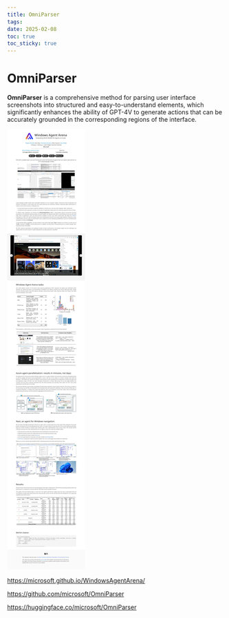 ```yaml
---
title: OmniParser
tags: 
date: 2025-02-08
toc: true
toc_sticky: true
---
```


# OmniParser

**OmniParser** is a comprehensive method for parsing user interface screenshots into structured and easy-to-understand elements, which significantly enhances the ability of GPT-4V to generate actions that can be accurately grounded in the corresponding regions of the interface.

![](../_asset/2024-11-08-omniparser-20250208162402.jpg)

<https://microsoft.github.io/WindowsAgentArena/>

<https://github.com/microsoft/OmniParser>

<https://huggingface.co/microsoft/OmniParser>

